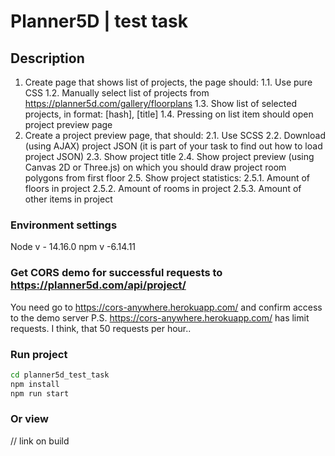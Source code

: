 # Planner5D | test task
## Description
1. Create page that shows list of projects, the page should:
1.1. Use pure CSS
1.2. Manually select list of projects from https://planner5d.com/gallery/floorplans
1.3. Show list of selected projects, in format: [hash], [title]
1.4. Pressing on list item should open project preview page
2. Create a project preview page, that should:
2.1. Use SCSS
2.2. Download (using AJAX) project JSON (it is part of your task to find out how to load project JSON)
2.3. Show project title
2.4. Show project preview (using Canvas 2D or Three.js) on which you should draw project room polygons from first floor
2.5. Show project statistics:
2.5.1. Amount of floors in project
2.5.2. Amount of rooms in project
2.5.3. Amount of other items in project

### Environment settings
Node v - 14.16.0
npm v -6.14.11
### Get CORS demo for successful requests to https://planner5d.com/api/project/ 
You need go to https://cors-anywhere.herokuapp.com/ and confirm access to the demo server
P.S. https://cors-anywhere.herokuapp.com/ has limit requests. I think, that 50 requests per hour..
### Run project
```cmd
cd planner5d_test_task
npm install
npm run start
```
### Or view
// link on build